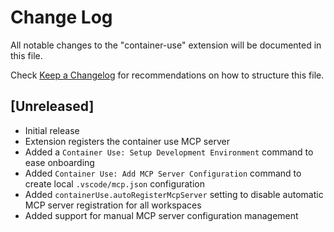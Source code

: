 # Change Log

All notable changes to the "container-use" extension will be documented in this file.

Check [Keep a Changelog](http://keepachangelog.com/) for recommendations on how to structure this file.

## [Unreleased]

- Initial release 
- Extension registers the container use MCP server
- Added a `Container Use: Setup Development Environment` command to ease onboarding
- Added `Container Use: Add MCP Server Configuration` command to create local `.vscode/mcp.json` configuration
- Added `containerUse.autoRegisterMcpServer` setting to disable automatic MCP server registration for all workspaces
- Added support for manual MCP server configuration management
